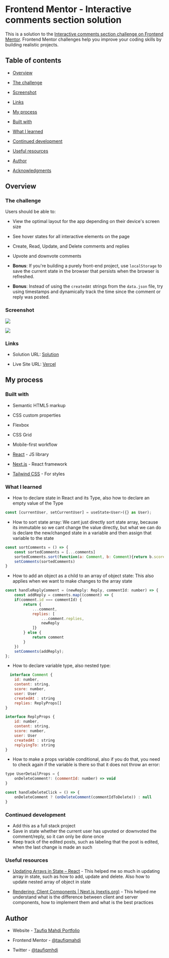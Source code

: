 
  

# Frontend Mentor - Interactive comments section solution

  

  

This is a solution to the [Interactive comments section challenge on Frontend Mentor](https://www.frontendmentor.io/challenges/interactive-comments-section-iG1RugEG9). Frontend Mentor challenges help you improve your coding skills by building realistic projects.

  

  

## Table of contents

  

  

- [Overview](#overview)

  

- [The challenge](#the-challenge)

  

- [Screenshot](#screenshot)

  

- [Links](#links)

  

- [My process](#my-process)

  

- [Built with](#built-with)

  

- [What I learned](#what-i-learned)

  

- [Continued development](#continued-development)

  

- [Useful resources](#useful-resources)

  

- [Author](#author)

  

- [Acknowledgments](#acknowledgments)

  

  
  

  

## Overview

  

  

### The challenge

  

  

Users should be able to:

  

  

- View the optimal layout for the app depending on their device's screen size

  

- See hover states for all interactive elements on the page

  

- Create, Read, Update, and Delete comments and replies

  

- Upvote and downvote comments

  

-  **Bonus**: If you're building a purely front-end project, use `localStorage` to save the current state in the browser that persists when the browser is refreshed.

  

-  **Bonus**: Instead of using the `createdAt` strings from the `data.json` file, try using timestamps and dynamically track the time since the comment or reply was posted.

  

  

### Screenshot

  

  

![](./screenshot.jpeg)

![](./screenshot2.jpeg)

  
  
  

  

### Links

  

  

- Solution URL: [Solution](https://www.frontendmentor.io/solutions/interactive-comment-section-using-next-and-typescript-I6OG7ES73y)

  

- Live Site URL: [Vercel](https://interactive-comment-section-next-typescript.vercel.app/)

  

  

## My process

  

  

### Built with

  

  

- Semantic HTML5 markup

  

- CSS custom properties

  

- Flexbox

  

- CSS Grid

  

- Mobile-first workflow

  

- [React](https://reactjs.org/) - JS library

  

- [Next.js](https://nextjs.org/) - React framework

  

- [Tailwind CSS](https://tailwindcss.com/) - For styles

  

  


  

  

### What I learned

  

  
- How to declare state in React and its Type, also how to declare an empty value of the Type
```jsx
const [currentUser, setCurrentUser] = useState<User>({} as User);
```

  
- How to sort state array:
We cant just directly sort state array, because its immutable so we cant change the value directly, but what we can do is declare the new/changed state in a variable and then assign that variable to the state
```jsx
const sortComments = () => {
	const sortedComments = [...comments]
	sortedComments.sort(function(a: Comment, b: Comment){return b.score - a.score})
	setComments(sortedComments)
}
```

- How to add an object as a child to an array of object state:
This also applies when we want to make changes to the array state
```jsx
const handleReplyComment = (newReply: Reply, commentId: number) => {
	const addReply = comments.map((comment) => {
	if(comment.id === commentId) {
		return {
			...comment,
			replies: [
				...comment.replies,
				newReply
			]}
		} else {
			return comment
		}
	})
	setComments(addReply);
};
```
  - How to declare variable type, also nested type:
  
```jsx
  interface Comment {
	id: number,
	content: string,
	score: number,
	user: User
	createdAt : string
	replies: ReplyProps[]
}

interface ReplyProps {
	id: number,
	content: string,
	score: number,
	user: User
	createdAt : string
	replyingTo: string
}
```
- How to make a props variable conditional, also if you do that, you need to check again if the variable is there so that it does not throw an error:
```jsx
type UserDetailProps = {
	onDeleteComment?: (commentId: number) => void
}

const handleDeleteClick = () => {
	onDeleteComment ? (onDeleteComment(commentIdToDelete)) : null
}
```

  

  

### Continued development

  
- Add this as a full stack project
- Save in state whether the current user has upvoted or downvoted the comment/reply, so it can only be done once
- Keep track of the edited posts, such as labeling that the post is edited, when the last change is made an such
  


  

  

  

  

### Useful resources

  - [Updating Arrays in State – React](https://react.dev/learn/updating-arrays-in-state) - This helped me so much in updating array in state, such as how to add, update and delete. Also how to update nested array of object in state

- [Rendering: Client Components | Next.js (nextjs.org)](https://nextjs.org/docs/app/building-your-application/rendering/client-components) - This helped me understand what is the difference between client and server components, how to implement them and what is the best practices
  

  

  

  

## Author

  


- Website - [Taufiq Mahdi Portfolio](https://taufiqmahdi-personal-portfolio.vercel.app/)


- Frontend Mentor - [@taufiqmahdi](https://www.frontendmentor.io/profile/taufiqmahdi)
- Twitter - [@taufiqmhdi](https://www.twitter.com/taufiqmhdi)
  

  


  
